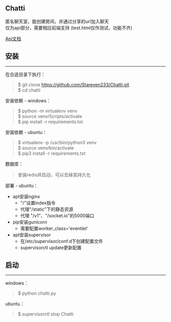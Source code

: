 ## Chatti
匿名聊天室，能创建房间，并通过分享的url加入聊天  
仅为api部分，需要相应前端支持 (test.html仅作测试，功能不齐)  

[Api文档](https://www.showdoc.cc/771889282903906?page_id=4283096614900797)  

## 安装
- - -
在合适目录下执行：
>$ git clone https://github.com/Stareven233/Chatti.git  
>$ cd chatti  

安装依赖 - windows：
>$ python -m virtualenv venv  
>$ source venv/Scripts/activate  
>$ pip install -r requirements.txt  

安装依赖 - ubuntu：
>$ virtualenv -p /usr/bin/python3 venv  
>$ source venv/bin/activate  
>$ pip3 install -r requirements.txt  

数据库：
>安装redis并启动，可以去掉其持久化  

部署 - ubuntu：
- apt安装nginx  
    - "/"设置index指令  
    - 代理"/static"下的静态资源  
    - 代理 "/v1"、"/socket.io"的5000端口  
- pip安装gunicorn
    - 需要配置worker_class='eventlet'  
- apt安装supervisor
    - 在/etc/supervisor/conf.d下创建配置文件  
    - supervisorctl update更新配置  

## 启动
- - -
windows：
>$ python chatti.py  

ubuntu：
>$ supervisorctl stop Chatti  

